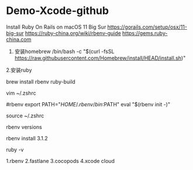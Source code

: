 # Demo-Xcode-github

Install Ruby On Rails on macOS 11 Big Sur
https://gorails.com/setup/osx/11-big-sur
https://ruby-china.org/wiki/rbenv-guide
https://gems.ruby-china.com

1. 安装homebrew 
/bin/bash -c "$(curl -fsSL https://raw.githubusercontent.com/Homebrew/install/HEAD/install.sh)"

2.安装ruby

brew install rbenv ruby-build

 vim   ~/.zshrc 

#rbenv
export PATH="$HOME/.rbenv/bin:$PATH"
eval "$(rbenv init -)"

source ~/.zshrc

rbenv versions 

rbenv install 3.1.2

ruby -v


1.rbenv 
2.fastlane 
3.cocopods
4.xcode cloud
